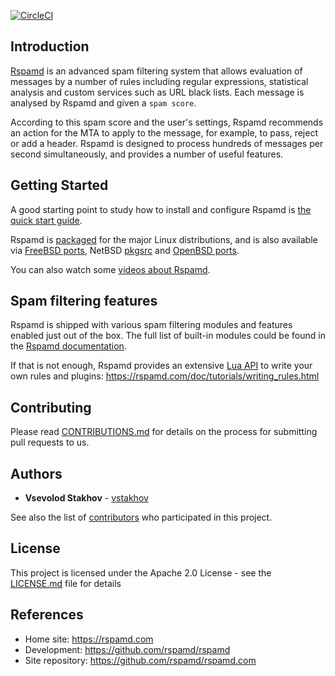 [![CircleCI](https://circleci.com/gh/rspamd/rspamd/tree/master.svg?style=svg)](https://circleci.com/gh/rspamd/rspamd/tree/master)

## Introduction

[Rspamd](https://rspamd.com) is an advanced spam filtering system that allows evaluation of messages by a number of
rules including regular expressions, statistical analysis and custom services
such as URL black lists. Each message is analysed by Rspamd and given a `spam score`.

According to this spam score and the user's settings, Rspamd recommends an action for
the MTA to apply to the message, for example, to pass, reject or add a header.
Rspamd is designed to process hundreds of messages per second simultaneously, and provides a number of
useful features.


## Getting Started

A good starting point to study how to install and configure Rspamd is [the quick start guide](https://rspamd.com/doc/quickstart.html).

Rspamd is [packaged](https://rspamd.com/downloads.html) for the major Linux distributions, and is also available via [FreeBSD ports](https://freshports.org/mail/rspamd), NetBSD [pkgsrc](https://pkgsrc.org) and [OpenBSD ports](http://openports.se/mail/rspamd).

You can also watch some [videos about Rspamd](https://rspamd.com/media.html).

## Spam filtering features

Rspamd is shipped with various spam filtering modules and features enabled just out of the box.
The full list of built-in modules could be found in the [Rspamd documentation](https://rspamd.com/doc/modules/).

If that is not enough, Rspamd provides an extensive [Lua API](https://rspamd.com/doc/lua/) to write your own rules and plugins: <https://rspamd.com/doc/tutorials/writing_rules.html>

## Contributing

Please read [CONTRIBUTIONS.md](https://github.com/rspamd/rspamd/blob/master/CONTRIBUTIONS.md) for details on the process for submitting pull requests to us.

## Authors

* **Vsevolod Stakhov** - [vstakhov](https://github.com/vstakhov)

See also the list of [contributors](https://github.com/rspamd/rspamd/AUTHORS.md) who participated in this project.

## License

This project is licensed under the Apache 2.0 License - see the [LICENSE.md](LICENSE.md) file for details

## References

* Home site: <https://rspamd.com>
* Development: <https://github.com/rspamd/rspamd>
* Site repository: <https://github.com/rspamd/rspamd.com>
